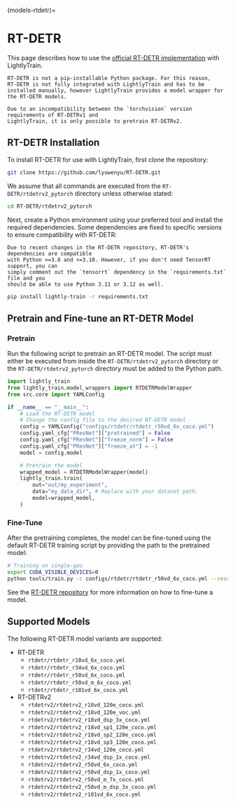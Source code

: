 (models-rtdetr)=

# RT-DETR

This page describes how to use the [official RT-DETR implementation](https://github.com/lyuwenyu/RT-DETR)
with LightlyTrain.

```{note}
RT-DETR is not a pip-installable Python package. For this reason,
RT-DETR is not fully integrated with LightlyTrain and has to be
installed manually, however LightlyTrain provides a model wrapper for the RT-DETR models.
```

```{warning}
Due to an incompatibility between the `torchvision` version requirements of RT-DETRv1 and 
LightlyTrain, it is only possible to pretrain RT-DETRv2.
```

## RT-DETR Installation

To install RT-DETR for use with LightlyTrain, first clone the repository:

```bash
git clone https://github.com/lyuwenyu/RT-DETR.git
```

We assume that all commands are executed from the `RT-DETR/rtdetrv2_pytorch` directory
unless otherwise stated:

```bash
cd RT-DETR/rtdetrv2_pytorch
```

Next, create a Python environment using your preferred tool and install the required dependencies.
Some dependencies are fixed to specific versions to ensure compatibility with RT-DETR:

```{note}
Due to recent changes in the RT-DETR repository, RT-DETR's dependencies are compatible
with Python >=3.8 and <=3.10. However, if you don't need TensorRT support, you can 
simply comment out the `tensorrt` dependency in the `requirements.txt` file and you 
should be able to use Python 3.11 or 3.12 as well.
```

```bash
pip install lightly-train -r requirements.txt
```

## Pretrain and Fine-tune an RT-DETR Model

### Pretrain

Run the following script to pretrain an RT-DETR model. The script must either
be executed from inside the `RT-DETR/rtdetrv2_pytorch` directory or the
`RT-DETR/rtdetrv2_pytorch` directory must be added to the Python path.

```python
import lightly_train
from lightly_train.model_wrappers import RTDETRModelWrapper
from src.core import YAMLConfig

if __name__ == "__main__":
    # Load the RT-DETR model
    # Change the config file to the desired RT-DETR model
    config = YAMLConfig("configs/rtdetr/rtdetr_r50vd_6x_coco.yml")
    config.yaml_cfg["PResNet"]["pretrained"] = False
    config.yaml_cfg["PResNet"]["freeze_norm"] = False
    config.yaml_cfg["PResNet"]["freeze_at"] = -1
    model = config.model

    # Pretrain the model
    wrapped_model = RTDETRModelWrapper(model)
    lightly_train.train(
        out="out/my_experiment",
        data="my_data_dir", # Replace with your dataset path.
        model=wrapped_model,
    )
```

### Fine-Tune

After the pretraining completes, the model can be fine-tuned using the default
RT-DETR training script by providing the path to the pretrained model:

```bash
# Training on single-gpu
export CUDA_VISIBLE_DEVICES=0
python tools/train.py -c configs/rtdetr/rtdetr_r50vd_6x_coco.yml --resume out/my_experiment/exported_models/exported_last.pt
```

See the [RT-DETR repository](https://github.com/lyuwenyu/RT-DETR/tree/main/rtdetrv2_pytorch)
for more information on how to fine-tune a model.

## Supported Models

The following RT-DETR model variants are supported:

- RT-DETR
    - `rtdetr/rtdetr_r18vd_6x_coco.yml`
    - `rtdetr/rtdetr_r34vd_6x_coco.yml`
    - `rtdetr/rtdetr_r50vd_6x_coco.yml`
    - `rtdetr/rtdetr_r50vd_m_6x_coco.yml`
    - `rtdetr/rtdetr_r101vd_6x_coco.yml`
- RT-DETRv2
    - `rtdetrv2/rtdetrv2_r18vd_120e_coco.yml`
    - `rtdetrv2/rtdetrv2_r18vd_120e_voc.yml`
    - `rtdetrv2/rtdetrv2_r18vd_dsp_3x_coco.yml`
    - `rtdetrv2/rtdetrv2_r18vd_sp1_120e_coco.yml`
    - `rtdetrv2/rtdetrv2_r18vd_sp2_120e_coco.yml`
    - `rtdetrv2/rtdetrv2_r18vd_sp3_120e_coco.yml`
    - `rtdetrv2/rtdetrv2_r34vd_120e_coco.yml`
    - `rtdetrv2/rtdetrv2_r34vd_dsp_1x_coco.yml`
    - `rtdetrv2/rtdetrv2_r50vd_6x_coco.yml`
    - `rtdetrv2/rtdetrv2_r50vd_dsp_1x_coco.yml`
    - `rtdetrv2/rtdetrv2_r50vd_m_7x_coco.yml`
    - `rtdetrv2/rtdetrv2_r50vd_m_dsp_3x_coco.yml`
    - `rtdetrv2/rtdetrv2_r101vd_6x_coco.yml`

